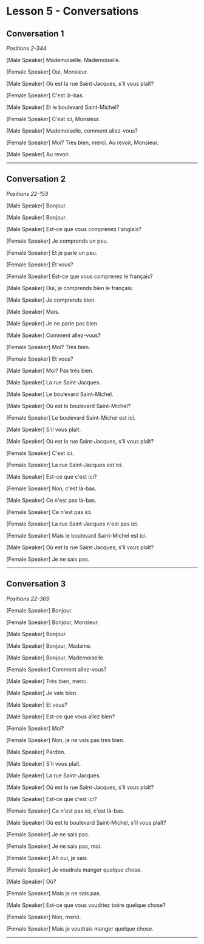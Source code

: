 # Lesson 5 - Conversations

## Conversation 1

*Positions 2-344*

[Male Speaker]
Mademoiselle. Mademoiselle.

[Female Speaker]
Oui, Monsieur.

[Male Speaker]
Où est la rue Saint-Jacques, s'il vous plaît?

[Female Speaker]
C'est là-bas.

[Male Speaker]
Et le boulevard Saint-Michel?

[Female Speaker]
C'est ici, Monsieur.

[Male Speaker]
Mademoiselle, comment allez-vous?

[Female Speaker]
Moi? Très bien, merci. Au revoir, Monsieur.

[Male Speaker]
Au revoir.

---

## Conversation 2

*Positions 22-153*

[Male Speaker]
Bonjour.

[Male Speaker]
Bonjour.

[Male Speaker]
Est-ce que vous comprenez l'anglais?

[Female Speaker]
Je comprends un peu.

[Female Speaker]
Et je parle un peu.

[Female Speaker]
Et vous?

[Female Speaker]
Est-ce que vous comprenez le français?

[Male Speaker]
Oui, je comprends bien le français.

[Male Speaker]
Je comprends bien.

[Male Speaker]
Mais.

[Male Speaker]
Je ne parle pas bien.

[Male Speaker]
Comment allez-vous?

[Female Speaker]
Moi? Très bien.

[Female Speaker]
Et vous?

[Male Speaker]
Moi? Pas très bien.

[Male Speaker]
La rue Saint-Jacques.

[Male Speaker]
Le boulevard Saint-Michel.

[Male Speaker]
Où est le boulevard Saint-Michel?

[Female Speaker]
Le boulevard Saint-Michel est ici.

[Male Speaker]
S'il vous plaît.

[Male Speaker]
Où est la rue Saint-Jacques, s'il vous plaît?

[Female Speaker]
C'est ici.

[Female Speaker]
La rue Saint-Jacques est ici.

[Male Speaker]
Est-ce que c'est ici?

[Female Speaker]
Non, c'est là-bas.

[Male Speaker]
Ce n'est pas là-bas.

[Female Speaker]
Ce n'est pas ici.

[Female Speaker]
La rue Saint-Jacques n'est pas ici.

[Female Speaker]
Mais le boulevard Saint-Michel est ici.

[Male Speaker]
Où est la rue Saint-Jacques, s'il vous plaît?

[Female Speaker]
Je ne sais pas.

---

## Conversation 3

*Positions 22-369*

[Female Speaker]
Bonjour.

[Female Speaker]
Bonjour, Monsieur.

[Male Speaker]
Bonjour.

[Male Speaker]
Bonjour, Madame.

[Male Speaker]
Bonjour, Mademoiselle.

[Female Speaker]
Comment allez-vous?

[Male Speaker]
Très bien, merci.

[Male Speaker]
Je vais bien.

[Male Speaker]
Et vous?

[Male Speaker]
Est-ce que vous allez bien?

[Female Speaker]
Moi?

[Female Speaker]
Non, je ne vais pas très bien.

[Male Speaker]
Pardon.

[Male Speaker]
S'il vous plaît.

[Male Speaker]
La rue Saint-Jacques.

[Male Speaker]
Où est la rue Saint-Jacques, s'il vous plaît?

[Male Speaker]
Est-ce que c'est ici?

[Female Speaker]
Ce n'est pas ici, c'est là-bas.

[Male Speaker]
Où est le boulevard Saint-Michel, s'il vous plaît?

[Female Speaker]
Je ne sais pas.

[Female Speaker]
Je ne sais pas, moi.

[Female Speaker]
Ah oui, je sais.

[Female Speaker]
Je voudrais manger quelque chose.

[Male Speaker]
Où?

[Female Speaker]
Mais je ne sais pas.

[Male Speaker]
Est-ce que vous voudriez boire quelque chose?

[Female Speaker]
Non, merci.

[Female Speaker]
Mais je voudrais manger quelque chose.

---

